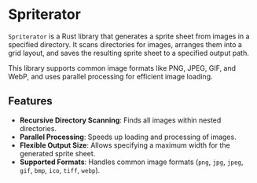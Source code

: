 # Spriterator

`Spriterator` is a Rust library that generates a sprite sheet from images in a specified directory. It scans directories for images, arranges them into a grid layout, and saves the resulting sprite sheet to a specified output path.

This library supports common image formats like PNG, JPEG, GIF, and WebP, and uses parallel processing for efficient image loading.

## Features

- **Recursive Directory Scanning**: Finds all images within nested directories.
- **Parallel Processing**: Speeds up loading and processing of images.
- **Flexible Output Size**: Allows specifying a maximum width for the generated sprite sheet.
- **Supported Formats**: Handles common image formats (`png`, `jpg`, `jpeg`, `gif`, `bmp`, `ico`, `tiff`, `webp`).
